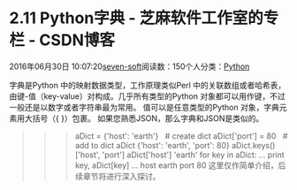 
# 2.11 Python字典 -  芝麻软件工作室的专栏 - CSDN博客


2016年06月30日 10:07:20[seven-soft](https://me.csdn.net/softn)阅读数：150个人分类：[Python																](https://blog.csdn.net/softn/article/category/6290759)



字典是Python 中的映射数据类型，工作原理类似Perl 中的关联数组或者哈希表，由键-值（key-value）对构成。几乎所有类型的Python 对象都可以用作键，不过一般还是以数字或者字符串最为常用。
值可以是任意类型的Python 对象，字典元素用大括号（{ }）包裹。
如果您熟悉JSON，那么字典和JSON是类似的。
>>> aDict = {'host': 'earth'}   \# create dict
>>> aDict['port'] = 80   \# add to dict
>>> aDict
{'host': 'earth', 'port': 80}
>>> aDict.keys()
['host', 'port']
>>> aDict['host']
'earth'
>>> for key in aDict:
... print key, aDict[key]
...
host earth
port 80
这里仅作简单介绍，后续章节将进行深入探讨。

